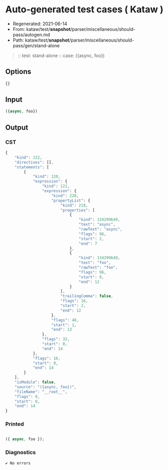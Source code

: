 # Auto-generated test cases ( Kataw )
- Regenerated: 2021-06-14
- From: kataw/test/__snapshot__/parser/miscellaneous/should-pass/autogen.md
- Path: kataw/test/__snapshot__/parser/miscellaneous/should-pass/gen/stand-alone
> :: test: stand-alone
> :: case: ({async, foo})
## Options

`````js
{}
`````
## Input

`````js
({async, foo})
`````
## Output

### CST

```javascript
{
    "kind": 122,
    "directives": [],
    "statements": [
        {
            "kind": 120,
            "expression": {
                "kind": 121,
                "expression": {
                    "kind": 220,
                    "propertyList": {
                        "kind": 218,
                        "properties": [
                            {
                                "kind": 134299649,
                                "text": "async",
                                "rawText": "async",
                                "flags": 96,
                                "start": 2,
                                "end": 7
                            },
                            {
                                "kind": 134299649,
                                "text": "foo",
                                "rawText": "foo",
                                "flags": 96,
                                "start": 8,
                                "end": 12
                            }
                        ],
                        "trailingComma": false,
                        "flags": 16,
                        "start": 2,
                        "end": 12
                    },
                    "flags": 48,
                    "start": 1,
                    "end": 13
                },
                "flags": 32,
                "start": 0,
                "end": 14
            },
            "flags": 16,
            "start": 0,
            "end": 14
        }
    ],
    "isModule": false,
    "source": "({async, foo})",
    "fileName": "__root__",
    "flags": 0,
    "start": 0,
    "end": 14
}
```

### Printed

```javascript

({ async, foo });

```

### Diagnostics

```javascript
✔ No errors
```

